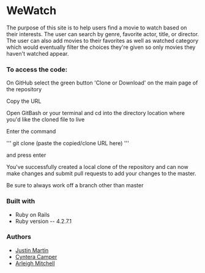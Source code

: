 # WeWatch

The purpose of this site is to help users find a movie to watch based on their interests. The user can search by genre, favorite actor, title, or director. The user can also add movies to their favorites as well as watched category which would eventually filter the choices they're given so only movies they haven't watched appear. 

### To access the code:

On GitHub select the green button 'Clone or Download' on the main page of the repository

Copy the URL 

Open GitBash or your terminal and cd into the directory location where you'd like the cloned file to live

Enter the command

'''
git clone (paste the copied/clone URL here) 
'''

and press enter

You've successfully created a local clone of the repository and can now make changes and submit pull requests to add your changes to the master.

Be sure to always work off a branch other than master

### Built with

* Ruby on Rails
* Ruby version -- 4.2.7.1

### Authors

* [Justin Martin](https://github.com/justmartin)
* [Cyntera Camper](https://github.com/Cyntera)
* [Arleigh Mitchell](https://github.com/arleighmitchell)
